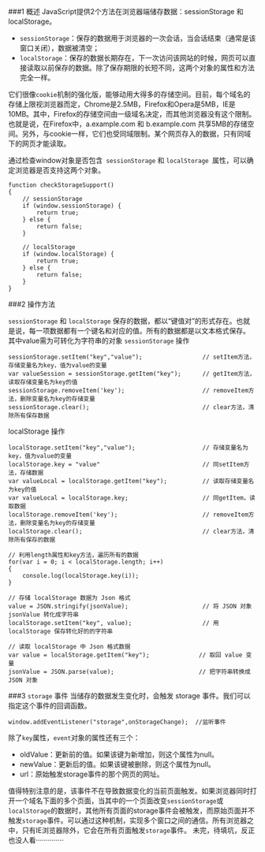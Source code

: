 ###1 概述
JavaScript提供2个方法在浏览器端储存数据：sessionStorage 和 localStorage。

- `sessionStorage`：保存的数据用于浏览器的一次会话，当会话结束（通常是该窗口关闭），数据被清空；
- `localStorage`：保存的数据长期存在，下一次访问该网站的时候，网页可以直接读取以前保存的数据。除了保存期限的长短不同，这两个对象的属性和方法完全一样。

它们很像`cookie`机制的强化版，能够动用大得多的存储空间。目前，每个域名的存储上限视浏览器而定，Chrome是2.5MB，Firefox和Opera是5MB，IE是10MB。其中，Firefox的存储空间由一级域名决定，而其他浏览器没有这个限制。也就是说，在Firefox中，a.example.com 和 b.example.com 共享5MB的存储空间。另外，与cookie一样，它们也受同域限制。某个网页存入的数据，只有同域下的网页才能读取。

通过检查window对象是否包含` sessionStorage` 和 `localStorage `属性，可以确定浏览器是否支持这两个对象。

```
function checkStorageSupport()
{
    // sessionStorage
    if (window.sessionStorage) {
        return true;
    } else {
        return false;
    }
   
    // localStorage
    if (window.localStorage) {
        return true;
    } else {
        return false;
    }
}
```
 ###2 操作方法

`sessionStorage` 和 `localStorage` 保存的数据，都以“键值对”的形式存在。也就是说，每一项数据都有一个键名和对应的值。所有的数据都是以文本格式保存。
其中value需为可转化为字符串的对象
`sessionStorage` 操作
```
sessionStorage.setItem("key","value");                 // setItem方法，存储变量名为key，值为value的变量
var valueSession = sessionStorage.getItem("key");      // getItem方法，读取存储变量名为key的值
sessionStorage.removeItem('key');                      // removeItem方法，删除变量名为key的存储变量
sessionStorage.clear();                                // clear方法，清除所有保存数据
```

localStorage 操作

```
localStorage.setItem("key","value");                   // 存储变量名为key，值为value的变量
localStorage.key = "value"                             // 同setItem方法，存储数据
var valueLocal = localStorage.getItem("key");          // 读取存储变量名为key的值
var valueLocal = localStorage.key;                     // 同getItem，读取数据
localStorage.removeItem('key');                        // removeItem方法，删除变量名为key的存储变量
localStorage.clear();                                  // clear方法，清除所有保存的数据

// 利用length属性和key方法，遍历所有的数据
for(var i = 0; i < localStorage.length; i++)
{
    console.log(localStorage.key(i));
}

// 存储 localStorage 数据为 Json 格式
value = JSON.stringify(jsonValue);                     // 将 JSON 对象 jsonValue 转化成字符串
localStorage.setItem("key", value);                    // 用 localStorage 保存转化好的的字符串

// 读取 localStorage 中 Json 格式数据
var value = localStorage.getItem("key");              // 取回 value 变量
jsonValue = JSON.parse(value);                        // 把字符串转换成 JSON 对象
```
###3 `storage` 事件
当储存的数据发生变化时，会触发 storage 事件。我们可以指定这个事件的回调函数。

```
window.addEventListener("storage",onStorageChange);  //监听事件
```

除了`key`属性，`event`对象的属性还有三个：
- oldValue：更新前的值。如果该键为新增加，则这个属性为null。
- newValue：更新后的值。如果该键被删除，则这个属性为null。
- url：原始触发storage事件的那个网页的网址。

值得特别注意的是，该事件不在导致数据变化的当前页面触发。如果浏览器同时打开一个域名下面的多个页面，当其中的一个页面改变`sessionStorage`或`localStorage`的数据时，其他所有页面的storage事件会被触发，而原始页面并不触发`storage`事件。可以通过这种机制，实现多个窗口之间的通信。所有浏览器之中，只有IE浏览器除外，它会在所有页面触发`storage`事件。
未完，待填坑，反正也没人看··············
